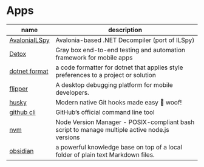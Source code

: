 # Apps

name | description
---- | ----
[AvaloniaILSpy](https://github.com/icsharpcode/AvaloniaILSpy) | Avalonia-based .NET Decompiler (port of ILSpy)
[Detox](https://github.com/wix/detox/) | Gray box end-to-end testing and automation framework for mobile apps
[dotnet format](https://github.com/dotnet/format) | a code formatter for dotnet that applies style preferences to a project or solution
[flipper](https://github.com/facebook/flipper) | A desktop debugging platform for mobile developers.
[husky](https://github.com/typicode/husky) | Modern native Git hooks made easy 🐶 woof!
[github cli](https://github.com/cli/cli) | GitHub’s official command line tool
[nvm](https://github.com/nvm-sh/nvm) | Node Version Manager - POSIX-compliant bash script to manage multiple active node.js versions
[obsidian](https://obsidian.md/) | a powerful knowledge base on top of a local folder of plain text Markdown files.


